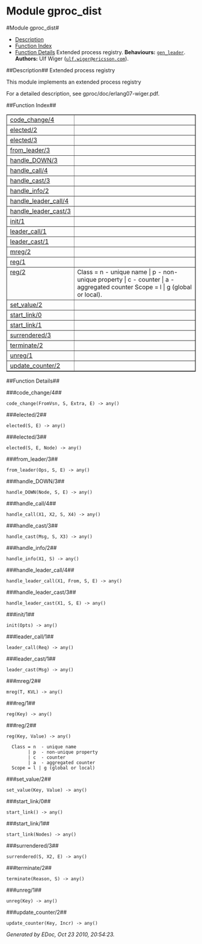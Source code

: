 Module gproc_dist
=================


#Module gproc_dist#
* [Description](#description)
* [Function Index](#index)
* [Function Details](#functions)
Extended process registry.
__Behaviours:__ [`gen_leader`](gen_leader.html).
__Authors:__ Ulf Wiger ([`ulf.wiger@ericsson.com`](mailto:ulf.wiger@ericsson.com)).

##<a name="description">Description</a>##
Extended process registry
  
This module implements an extended process registry
  
For a detailed description, see gproc/doc/erlang07-wiger.pdf.

##<a name="index">Function Index</a>##

<table width="100%" border="1" cellspacing="0" cellpadding="2" summary="function index"><tr><td valign="top"><a href="#code_change-4">code_change/4</a></td><td></td></tr><tr><td valign="top"><a href="#elected-2">elected/2</a></td><td></td></tr><tr><td valign="top"><a href="#elected-3">elected/3</a></td><td></td></tr><tr><td valign="top"><a href="#from_leader-3">from_leader/3</a></td><td></td></tr><tr><td valign="top"><a href="#handle_DOWN-3">handle_DOWN/3</a></td><td></td></tr><tr><td valign="top"><a href="#handle_call-4">handle_call/4</a></td><td></td></tr><tr><td valign="top"><a href="#handle_cast-3">handle_cast/3</a></td><td></td></tr><tr><td valign="top"><a href="#handle_info-2">handle_info/2</a></td><td></td></tr><tr><td valign="top"><a href="#handle_leader_call-4">handle_leader_call/4</a></td><td></td></tr><tr><td valign="top"><a href="#handle_leader_cast-3">handle_leader_cast/3</a></td><td></td></tr><tr><td valign="top"><a href="#init-1">init/1</a></td><td></td></tr><tr><td valign="top"><a href="#leader_call-1">leader_call/1</a></td><td></td></tr><tr><td valign="top"><a href="#leader_cast-1">leader_cast/1</a></td><td></td></tr><tr><td valign="top"><a href="#mreg-2">mreg/2</a></td><td></td></tr><tr><td valign="top"><a href="#reg-1">reg/1</a></td><td></td></tr><tr><td valign="top"><a href="#reg-2">reg/2</a></td><td>
      Class = n  - unique name
            | p  - non-unique property
            | c  - counter
            | a  - aggregated counter
      Scope = l | g (global or local).</td></tr><tr><td valign="top"><a href="#set_value-2">set_value/2</a></td><td></td></tr><tr><td valign="top"><a href="#start_link-0">start_link/0</a></td><td></td></tr><tr><td valign="top"><a href="#start_link-1">start_link/1</a></td><td></td></tr><tr><td valign="top"><a href="#surrendered-3">surrendered/3</a></td><td></td></tr><tr><td valign="top"><a href="#terminate-2">terminate/2</a></td><td></td></tr><tr><td valign="top"><a href="#unreg-1">unreg/1</a></td><td></td></tr><tr><td valign="top"><a href="#update_counter-2">update_counter/2</a></td><td></td></tr></table>

<a name="functions"></a>


##Function Details##

<a name="code_change-4"></a>


###code_change/4##


`code_change(FromVsn, S, Extra, E) -> any()`

<a name="elected-2"></a>


###elected/2##


`elected(S, E) -> any()`

<a name="elected-3"></a>


###elected/3##


`elected(S, E, Node) -> any()`

<a name="from_leader-3"></a>


###from_leader/3##


`from_leader(Ops, S, E) -> any()`

<a name="handle_DOWN-3"></a>


###handle_DOWN/3##


`handle_DOWN(Node, S, E) -> any()`

<a name="handle_call-4"></a>


###handle_call/4##


`handle_call(X1, X2, S, X4) -> any()`

<a name="handle_cast-3"></a>


###handle_cast/3##


`handle_cast(Msg, S, X3) -> any()`

<a name="handle_info-2"></a>


###handle_info/2##


`handle_info(X1, S) -> any()`

<a name="handle_leader_call-4"></a>


###handle_leader_call/4##


`handle_leader_call(X1, From, S, E) -> any()`

<a name="handle_leader_cast-3"></a>


###handle_leader_cast/3##


`handle_leader_cast(X1, S, E) -> any()`

<a name="init-1"></a>


###init/1##


`init(Opts) -> any()`

<a name="leader_call-1"></a>


###leader_call/1##


`leader_call(Req) -> any()`

<a name="leader_cast-1"></a>


###leader_cast/1##


`leader_cast(Msg) -> any()`

<a name="mreg-2"></a>


###mreg/2##


`mreg(T, KVL) -> any()`

<a name="reg-1"></a>


###reg/1##


`reg(Key) -> any()`

<a name="reg-2"></a>


###reg/2##


`reg(Key, Value) -> any()`


      Class = n  - unique name
            | p  - non-unique property
            | c  - counter
            | a  - aggregated counter
      Scope = l | g (global or local)
  
<a name="set_value-2"></a>


###set_value/2##


`set_value(Key, Value) -> any()`

<a name="start_link-0"></a>


###start_link/0##


`start_link() -> any()`

<a name="start_link-1"></a>


###start_link/1##


`start_link(Nodes) -> any()`

<a name="surrendered-3"></a>


###surrendered/3##


`surrendered(S, X2, E) -> any()`

<a name="terminate-2"></a>


###terminate/2##


`terminate(Reason, S) -> any()`

<a name="unreg-1"></a>


###unreg/1##


`unreg(Key) -> any()`

<a name="update_counter-2"></a>


###update_counter/2##


`update_counter(Key, Incr) -> any()`

_Generated by EDoc, Oct 23 2010, 20:54:23._